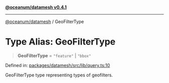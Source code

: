 [**@oceanum/datamesh v0.4.1**](../README.md)

***

[@oceanum/datamesh](../README.md) / GeoFilterType

# Type Alias: GeoFilterType

> **GeoFilterType** = `"feature"` \| `"bbox"`

Defined in: [packages/datamesh/src/lib/query.ts:10](https://github.com/oceanum-io/oceanum-js/blob/6ea95bc75340e32d4166044b1046d4453dd46745/packages/datamesh/src/lib/query.ts#L10)

GeoFilterType type representing types of geofilters.
